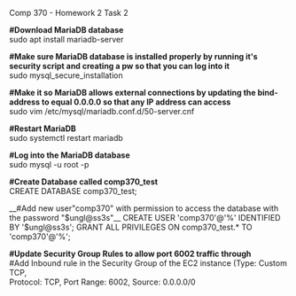 Comp 370 - Homework 2 
Task 2

__#Download MariaDB database__  
sudo apt install mariadb-server

__#Make sure MariaDB database is installed properly by running it's security script and creating a pw so that you can log into it__   
sudo mysql_secure_installation

__#Make it so MariaDB allows external connections by updating the bind-address to equal 0.0.0.0 so that any IP address can access__  
sudo vim /etc/mysql/mariadb.conf.d/50-server.cnf

__#Restart MariaDB__  
sudo systemctl restart mariadb

__#Log into the MariaDB database__  
sudo mysql -u root -p

__#Create Database called comp370_test__  
CREATE DATABASE comp370_test;

__#Add new user"comp370" with permission to access the database with the password "$ungl@ss3s"__  
CREATE USER 'comp370'@'%' IDENTIFIED BY '$ungl@ss3s';
GRANT ALL PRIVILEGES ON comp370_test.* TO 'comp370'@'%';

__#Update Security Group Rules to allow port 6002 traffic through__  
	#Add Inbound rule in the Security Group of the EC2 instance (Type: Custom TCP, 	
	Protocol: TCP, Port Range: 6002, Source: 0.0.0.0/0
